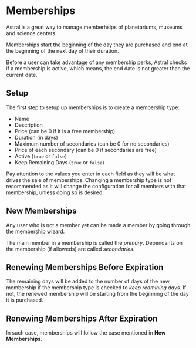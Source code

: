 # Memberships

Astral is a great way to manage memberhsips of planetariums, museums and science centers.

Memberships start the beginning of the day they are purchased and end at the beginning of the next day of their duration.

Before a user can take advantage of any membership perks, Astral checks if a membership is active, which means, the end date is not greater than the current date.

## Setup

The first step to setup up memberships is to create a membership type:

- Name
- Description
- Price (can be 0 if it is a free membership)
- Duration (in days)
- Maximum number of secondaries (can be 0 for no secondaries)
- Price of each secondary (can be 0 if secondaries are free)
- Active (`true` or `false`)
- Keep Remaining Days (`true` or `false`)

Pay attention to the values you enter in each field as they will be what drives the sale of memberships. Changing a membership type is not recommended as it will change the configuration for all members with that membership, unless doing so is desired.

## New Memberships

Any user who is not a member yet can be made a member by going through the membership wizard.

The main member in a membership is called the _primary_. Dependants on the membership (if alloweds) are called _secondaries_.

## Renewing Memberships Before Expiration

The remaining days will be added to the number of days of the new membership if the membership type is checked to _keep reamining days_. If not, the renewed membership will be starting from the beginning of the day it is purchased.

## Renewing Memberships After Expiration

In such case, memberships will follow the case mentioned in **New Memberships**.
